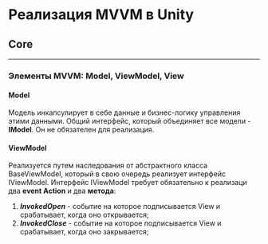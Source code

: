 # Реализация MVVM в Unity

## Core 
--------------
### Элементы MVVM: Model, ViewModel, View

#### Model 
Модель инкапсулирует в себе данные и бизнес-логику управления этими данными. Общий интерфейс, который объединяет все модели - **IModel**. Он не обязателен для реализация. 

#### ViewModel
Реализуется путем наследования от абстрактного класса BaseViewModel, который в свою очередь реализует интерфейс IViewModel. 
Интерфейс IViewModel требует обязательно к реализаци два **event Action** и два **метода**: 
1. _**InvokedOpen**_ - событие на которое подписывается View и срабатывает, когда оно открывается;
2. _**InvokedClose**_ - событие на которое подписывается View и срабатывает, когда оно закрывается;
